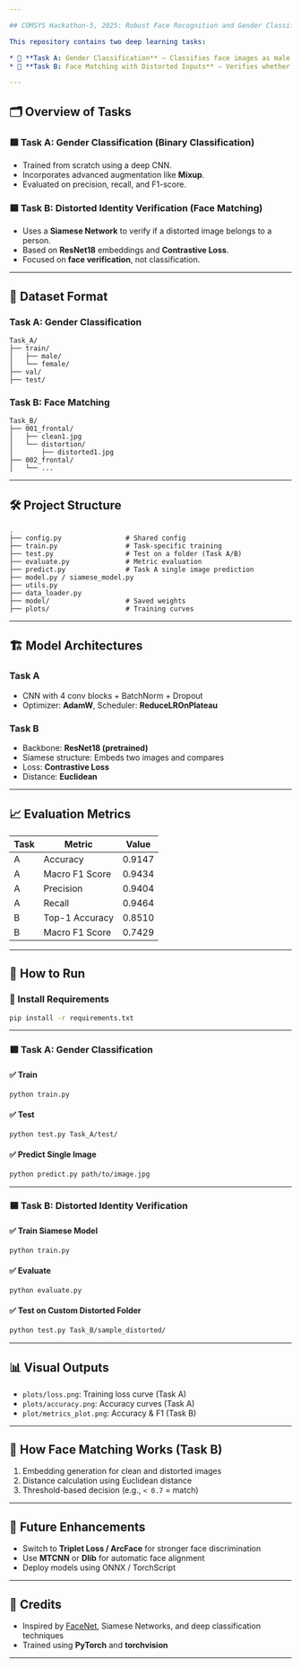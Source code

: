 ```yaml
---

## COMSYS Hackathon-5, 2025: Robust Face Recognition and Gender Classification under Adverse Visual Conditions

This repository contains two deep learning tasks:

* 🧠 **Task A: Gender Classification** – Classifies face images as male or female.
* 🧠 **Task B: Face Matching with Distorted Inputs** – Verifies whether a distorted face matches a clean identity.

---
```


## 🗂️ Overview of Tasks

### 🟩 Task A: Gender Classification (Binary Classification)

* Trained from scratch using a deep CNN.
* Incorporates advanced augmentation like **Mixup**.
* Evaluated on precision, recall, and F1-score.

### 🟦 Task B: Distorted Identity Verification (Face Matching)

* Uses a **Siamese Network** to verify if a distorted image belongs to a person.
* Based on **ResNet18** embeddings and **Contrastive Loss**.
* Focused on **face verification**, not classification.

---

## 📁 Dataset Format

### Task A: Gender Classification

```
Task_A/
├── train/
│   ├── male/
│   └── female/
├── val/
├── test/
```

### Task B: Face Matching

```
Task_B/
├── 001_frontal/
│   ├── clean1.jpg
│   └── distortion/
│       ├── distorted1.jpg
├── 002_frontal/
│   └── ...
```

---

## 🛠️ Project Structure

```
.
├── config.py                # Shared config
├── train.py                 # Task-specific training
├── test.py                  # Test on a folder (Task A/B)
├── evaluate.py              # Metric evaluation
├── predict.py               # Task A single image prediction
├── model.py / siamese_model.py
├── utils.py
├── data_loader.py
├── model/                   # Saved weights
├── plots/                   # Training curves
```

---

## 🏗️ Model Architectures

### Task A

* CNN with 4 conv blocks + BatchNorm + Dropout
* Optimizer: **AdamW**, Scheduler: **ReduceLROnPlateau**

### Task B

* Backbone: **ResNet18 (pretrained)**
* Siamese structure: Embeds two images and compares
* Loss: **Contrastive Loss**
* Distance: **Euclidean**

---

## 📈 Evaluation Metrics

| Task | Metric         | Value  |
| ---- | -------------- | ------ |
| A    | Accuracy       | 0.9147 |
| A    | Macro F1 Score | 0.9434 |
| A    | Precision      | 0.9404 |
| A    | Recall         | 0.9464 |
| B    | Top-1 Accuracy | 0.8510 |
| B    | Macro F1 Score | 0.7429 |

---

## 🚀 How to Run

### 🔧 Install Requirements

```bash
pip install -r requirements.txt
```

---

### 🟩 Task A: Gender Classification

#### ✅ Train

```bash
python train.py
```

#### ✅ Test

```bash
python test.py Task_A/test/
```

#### ✅ Predict Single Image

```bash
python predict.py path/to/image.jpg
```

---

### 🟦 Task B: Distorted Identity Verification

#### ✅ Train Siamese Model

```bash
python train.py
```

#### ✅ Evaluate

```bash
python evaluate.py
```

#### ✅ Test on Custom Distorted Folder

```bash
python test.py Task_B/sample_distorted/
```

---

## 📊 Visual Outputs

* `plots/loss.png`: Training loss curve (Task A)
* `plots/accuracy.png`: Accuracy curves (Task A)
* `plot/metrics_plot.png`: Accuracy & F1 (Task B)

---

## 🧪 How Face Matching Works (Task B)

1. Embedding generation for clean and distorted images
2. Distance calculation using Euclidean distance
3. Threshold-based decision (e.g., `< 0.7` = match)

---

## 🧠 Future Enhancements

* Switch to **Triplet Loss / ArcFace** for stronger face discrimination
* Use **MTCNN** or **Dlib** for automatic face alignment
* Deploy models using ONNX / TorchScript

---

## 🙌 Credits

* Inspired by [FaceNet](https://arxiv.org/abs/1503.03832), Siamese Networks, and deep classification techniques
* Trained using **PyTorch** and **torchvision**

---
